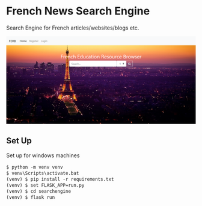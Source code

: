 # French News Search Engine
Search Engine for French articles/websites/blogs etc.

![screenshot](screenshot.png)


## Set Up
Set up for windows machines

```
$ python -m venv venv
$ venv\Scripts\activate.bat
(venv) $ pip install -r requirements.txt
(venv) $ set FLASK_APP=run.py
(venv) $ cd searchengine
(venv) $ flask run

```
